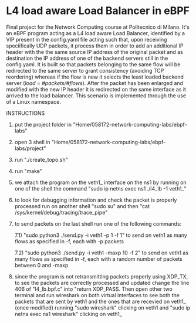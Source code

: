 # L4 load aware Load Balancer in eBPF
Final project for the Network Computing course at Politecnico di Milano. It's an eBPF program acting as a L4 load aware Load Balancer, identified by a VIP present in the config.yaml file acting such that, upon receiving speciifically UDP packets, it process them in order to add an additional IP header with the the same source IP address of the original packet and as destination the IP address of one of the backend servers still in the config.yaml. It is built so that packets belonging to the same flow will be redirected to the same server to grant consistency (avoiding TCP reordering) whereas if the flow is new it selects the least loaded backend server (*load = #packets/#flows*). After the packet has been enlarged and modified with the new IP header it is redirected on the same interface as it arrived to the load balancer. This scenario is implemented through the use of a Linux namespace.

INSTRUCTIONS

1) put the project folder in "Home/058172-network-computing-labs/ebpf-labs"

2) open 3 shell in "Home/058172-network-computing-labs/ebpf-labs/project"

3) run "./create_topo.sh"

4) run "make"

5) we attach the program on the veth1_ interface on the ns1 by running on one of the shell the command "sudo ip netns exec ns1 ./l4_lb -1 veth1_"

6) to look for debugging information and check the packet is properly processed run on another shell "sudo su" and then "cat /sys/kernel/debug/tracing/trace_pipe"

7) to send packets on the last shell run one of the following commands:

	7.1) "sudo python3 ./send.py -i veth1 -p 1 -f 1" to send on veth1 as many flows as specified in -f, each with -p packets
	
	7.2) "sudo python3 ./send.py -i veth1 -maxp 10 -f 2" to send on veth1 as many flows as specified in -f, each with a random number of packets between 0 and -maxp
	
8) since the program is not retransmitting packets properly using XDP_TX, to see the packets are correctly processed and updated change the line 406 of "l4_lb.bpf.c" into "return XDP_PASS. Then open other two terminal and run wireshark on both virtual interfaces to see both the packets that are sent by veth1 and the ones that are recevied on veth1_ (once modified) running "sudo wireshark" clicking on veth1 and "sudo ip netns exec ns1 wireshark" clicking on veth1_

